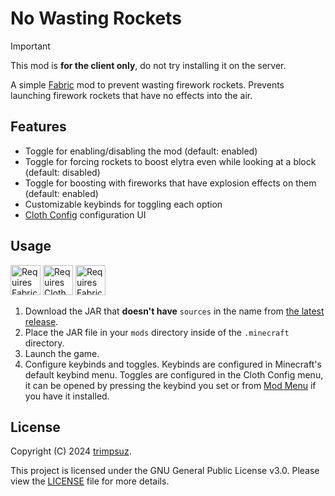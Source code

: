 # No Wasting Rockets

> [!IMPORTANT]  
> This mod is **for the client only**, do not try installing it on the server.

A simple [Fabric](https://fabricmc.net/) mod to prevent wasting firework rockets. Prevents launching firework rockets that have no effects into the air.

## Features

- Toggle for enabling/disabling the mod (default: enabled)
- Toggle for forcing rockets to boost elytra even while looking at a block (default: disabled)
- Toggle for boosting with fireworks that have explosion effects on them (default: enabled)
- Customizable keybinds for toggling each option
- [Cloth Config](https://modrinth.com/mod/cloth-config) configuration UI

## Usage

<a href="https://modrinth.com/mod/fabric-api/"><img src="https://i.imgur.com/Ol1Tcf8.png" height="48" alt="Requires Fabric API"></a>
<a href="https://modrinth.com/mod/cloth-config"><img src="https://i.imgur.com/EbJyWp7.png" height="48" alt="Requires Cloth Config"></a>
<a href="https://modrinth.com/mod/fabric-language-kotlin"><img src="https://i.imgur.com/c1DH9VL.png" height="48" alt="Requires Fabric Kotlin"></a>
<br>

1. Download the JAR that **doesn't have** `sources` in the name from [the latest release](https://github.com/Trimpsuz/no-wasting-rockets/releases/latest).
2. Place the JAR file in your `mods` directory inside of the `.minecraft` directory.
3. Launch the game.
4. Configure keybinds and toggles. Keybinds are configured in Minecraft's default keybind menu. Toggles are configured in the Cloth Config menu, it can be opened by pressing the keybind you set or from [Mod Menu](https://modrinth.com/mod/modmenu) if you have it installed.

## License

Copyright (C) 2024 [trimpsuz](https://trimpsuz.dev).

This project is licensed under the GNU General Public License v3.0. Please view the [LICENSE](LICENSE) file for more details.